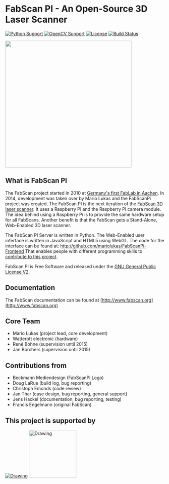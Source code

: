 # FabScan PI - An Open-Source 3D Laser Scanner

[![Python Support](https://img.shields.io/badge/python-v3.7-blue)](https://www.python.org/)
[![OpenCV Support](https://img.shields.io/badge/OpenCV-3.2-green)](https://opencv.org)
[![License](https://img.shields.io/badge/License-GPL%20v2-blue.svg)](https://www.gnu.org/licenses/gpl-2.0.html)
[![Build Status](https://travis-ci.org/mariolukas/FabScanPi-Server.svg?branch=master)](https://travis-ci.org/mariolukas/FabScanPi-Frontend.svg?branch=master)

<img src="docs/images/logo.jpg" width="400">

## What is FabScan PI
 
The FabScan project started in 2010 at [Germany's first FabLab in Aachen](http://hci.rwth-aachen.de/fablab). In 2014, development was taken over by Mario Lukas and the FabScanPi project was created. The
FabScan PI is the next iteration of the [FabScan 3D laser scanner](http://hci.rwth-aachen.de/fabscan). It uses a Raspberry PI and the Raspberry PI
camera module. The idea behind using a Raspberry Pi is to provide the same hardware setup for all FabScans.
Another benefit is that the FabScan gets a Stand-Alone, Web-Enabled 3D laser scanner.

The FabScan PI Server is written in Python. The Web-Enabled user inferface is written in JavaScript and HTML5 using WebGL. The code for
the interface can be found at: http://github.com/mariolukas/FabScanPi-Frontend
That enables people with different programming skills to [contribute to this project](http://mariolukas.github.io/FabScanPi-Server/contributing/).

FabScan PI is Free Software and released under the [GNU General Public License V2](https://www.gnu.org/licenses/gpl-2.0.html).

## Documentation
The FabScan documentation can be found at [http://www.fabscan.org](http://www.fabscan.org)
 
## Core Team
* Mario Lukas (project lead, core development)
* Watterott electronic (hardware)
* René Bohne (supervision until 2015)
* Jan Borchers (supervision until 2015)


## Contributions from
* Beckmann Mediendesign (FabScanPi Logo)
* Doug LaRue (build log, bug reporting)
* Christoph Emonds (code review)
* Jan Thar (case design, bug reporting, general support)
* Jens Hackel (documentation, bug reporting, testing)
* Francis Engelmann (original FabScan)

## This project is supported by
<a href="www.watterott.com"><img src="http://learn.watterott.com/images/banner.png" alt="Drawing"/></a> <a href="www.jetbrains.com"><img src="https://github.com/mariolukas/FabScanPi-Server/blob/master/docs/images/jetbrains.png" alt="Drawing" width="150"/></a>


